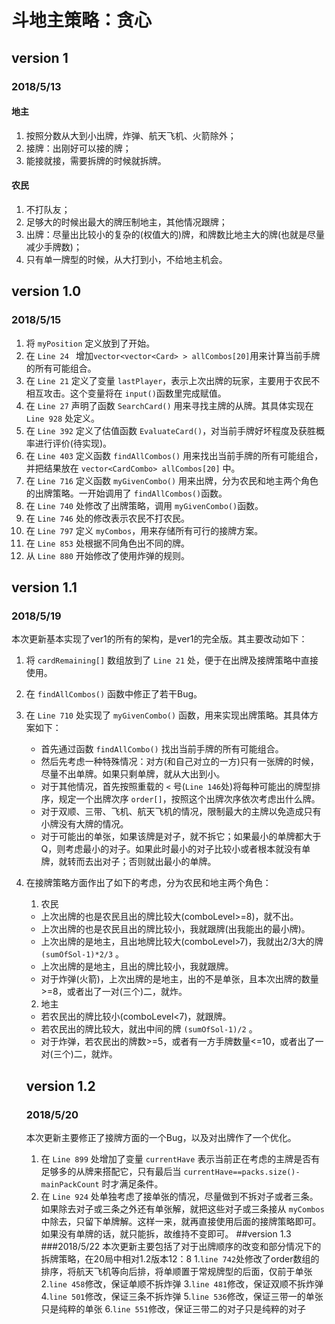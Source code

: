 # 斗地主策略：贪心
## version 1 
### 2018/5/13
#### 地主
1. 按照分数从大到小出牌，炸弹、航天飞机、火箭除外；
2. 接牌：出刚好可以接的牌；
3. 能接就接，需要拆牌的时候就拆牌。
#### 农民
1. 不打队友；
2. 足够大的时候出最大的牌压制地主，其他情况跟牌；
3. 出牌：尽量出比较小的复杂的(权值大的)牌，和牌数比地主大的牌(也就是尽量减少手牌数)；
4. 只有单一牌型的时候，从大打到小，不给地主机会。
## version 1.0
### 2018/5/15
1. 将 `myPosition` 定义放到了开始。
2. 在 `Line 24 ` 增加`vector<vector<Card> > allCombos[20]`用来计算当前手牌的所有可能组合。 
3. 在 `Line 21` 定义了变量 `lastPlayer`，表示上次出牌的玩家，主要用于农民不相互攻击。这个变量将在 `input()`函数里完成赋值。
4. 在 `Line 27` 声明了函数 `SearchCard()` 用来寻找主牌的从牌。其具体实现在 `Line 928` 处定义。
5. 在 `Line 392` 定义了估值函数 `EvaluateCard()`，对当前手牌好坏程度及获胜概率进行评价(待实现)。 
6. 在 `Line 403` 定义函数 `findAllCombos()` 用来找出当前手牌的所有可能组合，并把结果放在 `vector<CardCombo> allCombos[20]` 中。
7. 在 `Line 716` 定义函数 `myGivenCombo()` 用来出牌，分为农民和地主两个角色的出牌策略。一开始调用了 `findAllCombos()`函数。
8. 在 `Line 740` 处修改了出牌策略，调用 `myGivenCombo()`函数。
9. 在 `Line 746` 处的修改表示农民不打农民。
10. 在 `Line 797` 定义 `myCombos`，用来存储所有可行的接牌方案。
11. 在 `Line 853` 处根据不同角色出不同的牌。
12. 从 `Line 880` 开始修改了使用炸弹的规则。

## version 1.1
### 2018/5/19
本次更新基本实现了ver1的所有的架构，是ver1的完全版。其主要改动如下：
1. 将 `cardRemaining[]` 数组放到了 `Line 21` 处，便于在出牌及接牌策略中直接使用。
2. 在 `findAllCombos()` 函数中修正了若干Bug。
3. 在 `Line 710` 处实现了 `myGivenCombo()` 函数，用来实现出牌策略。其具体方案如下：
    - 首先通过函数 `findAllCombo()` 找出当前手牌的所有可能组合。
    - 然后先考虑一种特殊情况：对方(和自己对立的一方)只有一张牌的时候，尽量不出单牌。如果只剩单牌，就从大出到小。
    - 对于其他情况，首先按照重载的 `<` 号(`Line 146`处)将每种可能出的牌型排序，规定一个出牌次序 `order[]`，按照这个出牌次序依次考虑出什么牌。
    - 对于双顺、三带、飞机、航天飞机的情况，限制最大的主牌以免造成只有小牌没有大牌的情况。
    - 对于可能出的单张，如果该牌是对子，就不拆它；如果最小的单牌都大于Q，则考虑最小的对子。如果此时最小的对子比较小或者根本就没有单牌，就转而去出对子；否则就出最小的单牌。
4. 在接牌策略方面作出了如下的考虑，分为农民和地主两个角色：
    1. 农民
    - 上次出牌的也是农民且出的牌比较大(comboLevel>=8)，就不出。
    - 上次出牌的也是农民且出的牌比较小，我就跟牌(出我能出的最小牌)。
    - 上次出牌的是地主，且出地牌比较大(comboLevel>7)，我就出2/3大的牌 `(sumOfSol-1)*2/3` 。
    - 上次出牌的是地主，且出的牌比较小，我就跟牌。
    - 对于炸弹(火箭)，上次出牌的是地主，出的不是单张，且本次出牌的数量>=8，或者出了一对(三个)二，就炸。
    2. 地主
    - 若农民出的牌比较小(comboLevel<7)，就跟牌。
    - 若农民出的牌比较大，就出中间的牌 `(sumOfSol-1)/2` 。
    - 对于炸弹，若农民出的牌数>=5，或者有一方手牌数量<=10，或者出了一对(三个)二，就炸。

    ## version 1.2
    ### 2018/5/20
    本次更新主要修正了接牌方面的一个Bug，以及对出牌作了一个优化。
    1. 在 `Line 899` 处增加了变量 `currentHave` 表示当前正在考虑的主牌是否有足够多的从牌来搭配它，只有最后当 `currentHave==packs.size()-mainPackCount` 时才满足条件。
    2. 在 `Line 924` 处单独考虑了接单张的情况，尽量做到不拆对子或者三条。如果除去对子或三条之外还有单张解，就把这些对子或三条接从 `myCombos` 中除去，只留下单牌解。这样一来，就再直接使用后面的接牌策略即可。如果没有单牌的话，就只能拆，故维持不变即可。
	##version 1.3
	###2018/5/22
	本次更新主要包括了对于出牌顺序的改变和部分情况下的拆牌策略，在20局中相对1.2版本12：8
	1.`line 742`处修改了order数组的排序，将航天飞机等向后排，将单顺置于常规牌型的后面，仅前于单张
	2.`line 458`修改，保证单顺不拆炸弹
	3.`line 481`修改，保证双顺不拆炸弹
	4.`line 501`修改，保证三条不拆炸弹
	5.`line 536`修改，保证三带一的单张只是纯粹的单张
	6.`line 551`修改，保证三带二的对子只是纯粹的对子